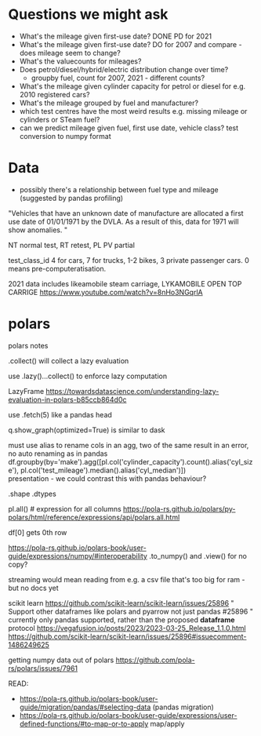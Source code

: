 # Questions we might ask

* What's the mileage given first-use date? DONE PD for 2021
* What's the mileage given first-use date? DO for 2007 and compare - does mileage seem to change?
* What's the valuecounts for mileages?
* Does petrol/diesel/hybrid/electric distribution change over time?
  * groupby fuel, count for 2007, 2021 - different counts?
* What's the mileage given cylinder capacity for petrol or diesel for e.g. 2010 registered cars?
* What's the mileage grouped by fuel and manufacturer?
* which test centres have the most weird results e.g. missing mileage or cylinders or STeam fuel?
* can we predict mileage given fuel, first use date, vehicle class? test conversion to numpy format

# Data

* possibly there's a relationship between fuel type and mileage (suggested by pandas profiling)

"Vehicles that have an unknown date of manufacture are allocated a first use date of 01/01/1971 by the DVLA. As a result of this, data for 1971 will show anomalies. "

NT normal test, RT retest, PL PV partial 

test_class_id 4 for cars, 7 for trucks, 1-2 bikes, 3 private passenger cars. 0 means pre-computeratisation.

2021 data includes likeamobile steam carriage, LYKAMOBILE 	OPEN TOP CARRIGE  https://www.youtube.com/watch?v=8nHo3NGqrlA

# polars

polars notes

.collect() will collect a lazy evaluation

use .lazy()...collect() to enforce lazy computation

LazyFrame https://towardsdatascience.com/understanding-lazy-evaluation-in-polars-b85ccb864d0c

use .fetch(5) like a pandas head

q.show_graph(optimized=True) is similar to dask

must use alias to rename cols in an agg, two of the same result in an error, no auto renaming as in pandas
df.groupby(by='make').agg([pl.col('cylinder_capacity').count().alias('cyl_size'), pl.col('test_mileage').median().alias('cyl_median')])\
presentation - we could contrast this with pandas behaviour?

.shape
.dtypes

pl.all() # expression for all columns https://pola-rs.github.io/polars/py-polars/html/reference/expressions/api/polars.all.html

df[0] gets 0th row

https://pola-rs.github.io/polars-book/user-guide/expressions/numpy/#interoperability
.to_numpy() and .view() for no copy?

streaming would mean reading from e.g. a csv file that's too big for ram - but no docs yet


scikit learn
https://github.com/scikit-learn/scikit-learn/issues/25896
" Support other dataframes like polars and pyarrow not just pandas #25896 "
currently only pandas supported, rather than the proposed __dataframe__ protocol
https://vegafusion.io/posts/2023/2023-03-25_Release_1.1.0.html
https://github.com/scikit-learn/scikit-learn/issues/25896#issuecomment-1486249625

getting numpy data out of polars
https://github.com/pola-rs/polars/issues/7961

READ: 

* https://pola-rs.github.io/polars-book/user-guide/migration/pandas/#selecting-data (pandas migration)
* https://pola-rs.github.io/polars-book/user-guide/expressions/user-defined-functions/#to-map-or-to-apply map/apply
